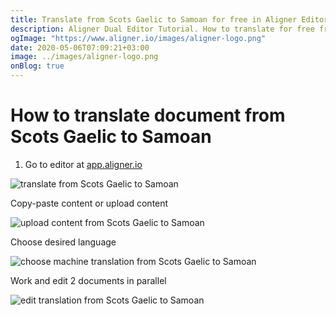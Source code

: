 ```yaml
---
title: Translate from Scots Gaelic to Samoan for free in Aligner Editor
description: Aligner Dual Editor Tutorial. How to translate for free from Scots Gaelic to Samoan. Aligner is multilingual document management platform. 
ogImage: "https://www.aligner.io/images/aligner-logo.png"
date: 2020-05-06T07:09:21+03:00
image: ../images/aligner-logo.png
onBlog: true
---
```


# How to translate document from Scots Gaelic to Samoan

1. Go to editor at [app.aligner.io](https://app.aligner.io "Aligner App web page")

![translate from Scots Gaelic to Samoan](../aligner-blank-editor.png "translate from Scots Gaelic to Samoan")

Copy-paste content or upload content

![upload content from Scots Gaelic to Samoan](../aligner-uploaded-document.png "upload content from Scots Gaelic to Samoan")

Choose desired language

![choose machine translation from Scots Gaelic to Samoan](../aligner-language-dropdown.png "choose machine translation from Scots Gaelic to Samoan")

Work and edit 2 documents in parallel

![edit translation from Scots Gaelic to Samoan](../aligner-double-sitded-editor.png "edit translation from Scots Gaelic to Samoan")

